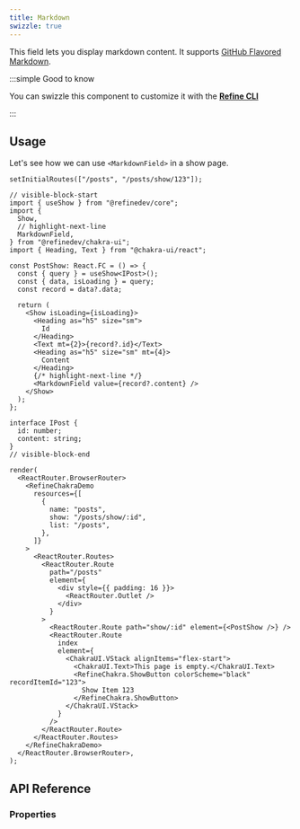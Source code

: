 ```yaml
---
title: Markdown
swizzle: true
---
```


This field lets you display markdown content. It supports [GitHub Flavored Markdown](https://github.github.com/gfm/).

:::simple Good to know

You can swizzle this component to customize it with the [**Refine CLI**](/docs/packages/list-of-packages)

:::

## Usage

Let's see how we can use `<MarkdownField>` in a show page.

```tsx live url=http://localhost:3000/posts/show/123 previewHeight=420px hideCode
setInitialRoutes(["/posts", "/posts/show/123"]);

// visible-block-start
import { useShow } from "@refinedev/core";
import {
  Show,
  // highlight-next-line
  MarkdownField,
} from "@refinedev/chakra-ui";
import { Heading, Text } from "@chakra-ui/react";

const PostShow: React.FC = () => {
  const { query } = useShow<IPost>();
  const { data, isLoading } = query;
  const record = data?.data;

  return (
    <Show isLoading={isLoading}>
      <Heading as="h5" size="sm">
        Id
      </Heading>
      <Text mt={2}>{record?.id}</Text>
      <Heading as="h5" size="sm" mt={4}>
        Content
      </Heading>
      {/* highlight-next-line */}
      <MarkdownField value={record?.content} />
    </Show>
  );
};

interface IPost {
  id: number;
  content: string;
}
// visible-block-end

render(
  <ReactRouter.BrowserRouter>
    <RefineChakraDemo
      resources={[
        {
          name: "posts",
          show: "/posts/show/:id",
          list: "/posts",
        },
      ]}
    >
      <ReactRouter.Routes>
        <ReactRouter.Route
          path="/posts"
          element={
            <div style={{ padding: 16 }}>
              <ReactRouter.Outlet />
            </div>
          }
        >
          <ReactRouter.Route path="show/:id" element={<PostShow />} />
          <ReactRouter.Route
            index
            element={
              <ChakraUI.VStack alignItems="flex-start">
                <ChakraUI.Text>This page is empty.</ChakraUI.Text>
                <RefineChakra.ShowButton colorScheme="black" recordItemId="123">
                  Show Item 123
                </RefineChakra.ShowButton>
              </ChakraUI.VStack>
            }
          />
        </ReactRouter.Route>
      </ReactRouter.Routes>
    </RefineChakraDemo>
  </ReactRouter.BrowserRouter>,
);
```

## API Reference

### Properties

<PropsTable module="@refinedev/chakra-ui/MarkdownField" value-description="Markdown data to render"/>
